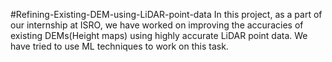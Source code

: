 #Refining-Existing-DEM-using-LiDAR-point-data
In this project, as a part of our internship at ISRO, we have worked on improving the accuracies of existing DEMs(Height maps) using highly accurate LiDAR point data.
We have tried to use ML techniques to work on this task.

